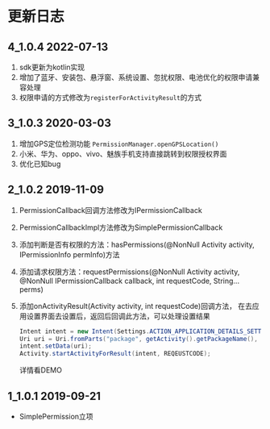 # 更新日志

## 4_1.0.4	2022-07-13

1. sdk更新为kotlin实现
2. 增加了蓝牙、安装包、悬浮窗、系统设置、忽扰权限、电池优化的权限申请兼容处理
3. 权限申请的方式修改为`registerForActivityResult`的方式

## 3_1.0.3	2020-03-03

1. 增加GPS定位检测功能
   ```PermissionManager.openGPSLocation()```
2. 小米、华为、oppo、vivo、魅族手机支持直接跳转到权限授权界面
3. 优化已知bug

## 2_1.0.2	2019-11-09

1. PermissionCallback回调方法修改为IPermissionCallback

2. PermissionCallbackImpl方法修改为SimplePermissionCallback

3. 添加判断是否有权限的方法：hasPermissions(@NonNull Activity activity, IPermissionInfo permInfo)方法

4. 添加请求权限方法：requestPermissions(@NonNull Activity activity, @NonNull IPermissionCallback callback, int requestCode, String... perms)

5. 添加onActivityResult(Activity activity, int requestCode)回调方法，
   在去应用设置界面去设置后，返回后回调此方法，可以处理设置结果

   ```java
   Intent intent = new Intent(Settings.ACTION_APPLICATION_DETAILS_SETTINGS);
   Uri uri = Uri.fromParts("package", getActivity().getPackageName(), null);
   intent.setData(uri);
   Activity.startActivityForResult(intent, REQEUSTCODE);
   ```

   详情看DEMO

## 1_1.0.1	2019-09-21

+ SimplePermission立项
